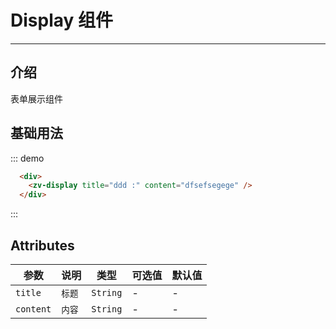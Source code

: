 # Display 组件

<!-- {.md} -->

---

<!-- {.md} -->

## 介绍

<!-- {.md} -->

表单展示组件

<!-- {.md} -->

## 基础用法

<!-- {.md} -->
<display-demo></display-demo>

::: demo

```html
  <div>
    <zv-display title="ddd :" content="dfsefsegege" />
  </div>
```
:::

## Attributes

<!-- {.md} -->

| 参数      | 说明                                   | 类型     | 可选值 | 默认值    |
| --------- | -------------------------------------- | -------- | ------ | --------- |
| `title` | `标题`     | `String` | - | - |
| `content` | `内容`     | `String` | - | - |
